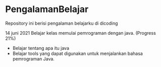 # PengalamanBelajar
Repository ini berisi pengalaman belajarku di dicoding

14 juni 2021
Belajar kelas memulai pemrograman dengan java. (Progress 21%)
  * Belajar tentang apa itu java
  * Belajar tools yang dapat digunakan untuk menjalankan bahasa pemrograman Java.
